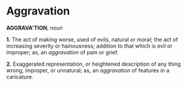 # Aggravation

**AGGRAVA'TION**, _noun_

**1.** The act of making worse, used of evils, natural or moral; the act of increasing severity or hainousness; addition to that which is evil or improper; as, an _aggravation_ of pain or grief.

**2.** Exaggerated representation, or heightened description of any thing wrong, improper, or unnatural; as, an _aggravation_ of features in a caricature.
